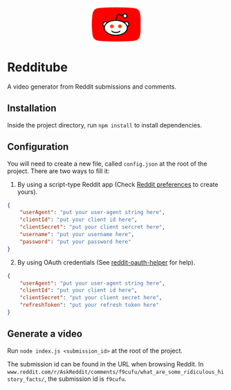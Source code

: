 <center><img src='resources/images/logo_transparent.png' height='80px' style='border-radius: 10px;'/></center>

# Redditube
A video generator from Reddit submissions and comments.

## Installation

Inside the project directory, run `npm install` to install dependencies.

## Configuration

You will need to create a new file, called `config.json` at the root of the project.
There are two ways to fill it:

1. By using a script-type Reddit app (Check [Reddit preferences](https://ssl.reddit.com/prefs/apps/) to create yours).
```json
{
    "userAgent": "put your user-agent string here",
    "clientId": "put your client id here",
    "clientSecret": "put your client sercret here",
    "username": "put your username here",
    "password": "put your password here"
}
```

2. By using OAuth credentials (See [reddit-oauth-helper](https://github.com/not-an-aardvark/reddit-oauth-helper) for help).
```json
{
    "userAgent": "put your user-agent string here",
    "clientId": "put your client id here",
    "clientSecret": "put your client secret here",
    "refreshToken": "put your refresh token here"
}
```

## Generate a video

Run `node index.js <submission_id>` at the root of the project.

The submission id can be found in the URL when browsing Reddit. In `www.reddit.com/r/AskReddit/comments/f9cufu/what_are_some_ridiculous_history_facts/`, the submission id is `f9cufu`.

